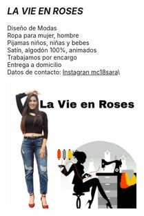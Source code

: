 ## ***LA VIE EN ROSES***
 
Diseño de Modas\
Ropa para mujer, hombre\
Pijamas niños, niñas y bebes\
Satín, algodón 100%, animados\
Trabajamos por encargo\
Entrega a domicilio\
Datos de contacto: [Instagran mc18sara](https://instagram.com/mc18sara?igshid=MDM4ZDc5MmU=)\

<img src="img/portada.jpeg" alt="portada" width="300" height="">
